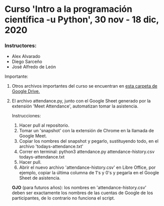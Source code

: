 # Curso 'Intro a la programación científica -u Python', 30 nov - 18 dic, 2020

### Instructores:
- Alex Alvarado
- Diego Sarceño
- José Alfredo de León 

Importante:
1. Otros archivos importantes del curso se encuentran en [esta carpeta de Google Drive.](https://drive.google.com/drive/folders/1iVIoVF1yPwoU3-KgPHnGQEvqULrPUh8P?usp=sharing)
2. El archivo attendance.py, junto con el Google Sheet 
   generado por la extensión 'Meet Attendance', automatizan
   tomar la asistencia. 
   
   Instrucciones: 
   1. Hacer pull al repositorio.
   2. Tomar un 'snapshot' con la extensión de Chrome en la 
   llamada de Google Meet. 
   3. Copiar los nombres del snapshot y pegarlo, sustituyendo todo, 
   en el archivo 'todays-attendance.txt' 
   4. Correr en terminal: python3 attendance.py attendance-history.csv
   todays-attendance.txt 
   5. Hacer pull.
   6. Abrir el nuevo archivo 'attendance-history.csv' en Libre Office,
   por ejemplo, copiar la última columna de 1's y 0's y pegarla en el
   Google Sheet de asistencia. 
   
   **OJO** (para futuros años): los nombres en 'attendance-history.csv'
   deben ser exactamente los nombres de las cuentas de Google de los 
   participantes, de lo contrario no funciona el script. 
